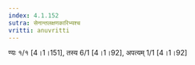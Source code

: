 ```yaml
---
index: 4.1.152
sutra: सेनान्तलक्षणकारिभ्यश्च
vritti: anuvritti
---
```


ण्यः  १/१ [4।1।151], तस्य 6/1 [4।1।92], अपत्यम् 1/1 [4।1।92]